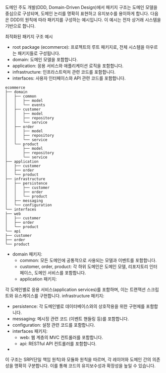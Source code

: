 
도메인 주도 개발(DDD, Domain-Driven Design)에서 패키지 구조는 도메인 모델을 중심으로 구성되며, 도메인 논리를 명확히 표현하고 유지보수를 용이하게 합니다. 다음은 DDD의 원칙에 따라 패키지를 구성하는 예시입니다. 이 예시는 전자 상거래 시스템을 기반으로 합니다.

최적화된 패키지 구조 예시
- root package (ecommerce): 프로젝트의 루트 패키지로, 전체 시스템을 아우르는 패키지들로 구성됩니다.
- domain: 도메인 모델을 포함합니다.
- application: 응용 서비스와 애플리케이션 로직을 포함합니다.
- infrastructure: 인프라스트럭처 관련 코드를 포함합니다.
- interfaces: 사용자 인터페이스와 API 관련 코드를 포함합니다.
```
ecommerce
├── domain
│   ├── common
│   │   ├── model
│   │   └── events
│   ├── customer
│   │   ├── model
│   │   ├── repository
│   │   └── service
│   ├── order
│   │   ├── model
│   │   ├── repository
│   │   └── service
│   └── product
│       ├── model
│       ├── repository
│       └── service
├── application
│   ├── customer
│   ├── order
│   └── product
├── infrastructure
│   ├── persistence
│   │   ├── customer
│   │   ├── order
│   │   └── product
│   ├── messaging
│   └── configuration
└── interfaces
├── web
│   ├── customer
│   ├── order
│   └── product
└── api
├── customer
├── order
└── product
```
- domain 패키지:
  - common: 모든 도메인에 공통적으로 사용되는 모델과 이벤트를 포함합니다.
  - customer, order, product: 각 하위 도메인은 도메인 모델, 리포지토리 인터페이스, 도메인 서비스를 포함합니다.
  - application 패키지:

각 도메인별로 응용 서비스(application services)를 포함하며, 이는 트랜잭션 스크립트와 유스케이스를 구현합니다.
infrastructure 패키지:

- persistence: 각 도메인별로 데이터베이스와의 상호작용을 위한 구현체를 포함합니다.
- messaging: 메시징 관련 코드 (이벤트 핸들링 등)를 포함합니다.
- configuration: 설정 관련 코드를 포함합니다.
- interfaces 패키지:
  - web: 웹 계층의 MVC 컨트롤러를 포함합니다.
  - api: RESTful API 컨트롤러를 포함합니다.
- 
이 구조는 SRP(단일 책임 원칙)와 모듈화 원칙을 따르며, 각 레이어와 도메인 간의 의존성을 명확히 구분합니다. 이를 통해 코드의 유지보수성과 확장성을 높일 수 있습니다.